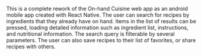 This is a complete rework of the On-hand Cuisine web app as an android mobile app created with React Native. The user can search for recipes by ingredients that they already have on hand. Items in the list of results can be pressed, loading detailed information such as ingredient list, instructions, and nutritional information. The search query is filterable by several parameters. The user can also save recipes to their list of favorites, or share recipes with others.
